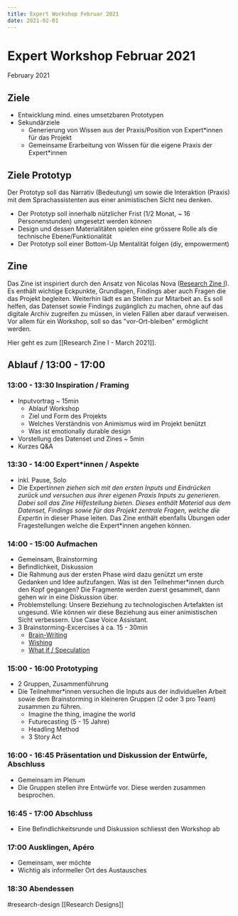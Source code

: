 ```yaml
---
title: Expert Workshop Februar 2021
date: 2021-02-01
---
```

# Expert Workshop Februar 2021
February 2021

## Ziele
- Entwicklung mind. eines umsetzbaren Prototypen
- Sekundärziele
  - Generierung von Wissen aus der Praxis/Position von Expert*innen für das Projekt
  - Gemeinsame Erarbeitung von Wissen für die eigene Praxis der Expert*innen

## Ziele Prototyp
Der Prototyp soll das Narrativ (Bedeutung) um sowie die Interaktion (Praxis) mit dem Sprachassistenten aus einer animistischen Sicht neu denken.

- Der Prototyp soll innerhalb nützlicher Frist (1/2 Monat, ~ 16 Personenstunden) umgesetzt werden können
- Design und dessen Materialitäten spielen eine grössere Rolle als die technische Ebene/Funktionalität
- Der Prototyp soll einer Bottom-Up Mentalität folgen (diy, empowerment)

## Zine
Das Zine ist inspiriert durch den Ansatz von Nicolas Nova ([Research Zine I](https://head.hesge.ch/mobilerepaircultures/research-zine-1/)). Es enthält wichtige Eckpunkte, Grundlagen, Findings aber auch Fragen die das Projekt begleiten. Weiterhin lädt es an Stellen zur Mitarbeit an. Es soll helfen, das Datenset sowie Findings zugänglich zu machen, ohne auf das digitale Archiv zugreifen zu müssen, in vielen Fällen aber darauf verweisen. Vor allem für ein Workshop, soll so das "vor-Ort-bleiben" ermöglicht werden.

Hier geht es zum [[Research Zine I - March 2021]].

## Ablauf / 13:00 - 17:00
### 13:00 - 13:30 Inspiration / Framing
- Inputvortrag ~ 15min
  - Ablauf Workshop
  - Ziel und Form des Projekts
  - Welches Verständnis von Animismus wird im Projekt benützt
  - Was ist emotionally durable design
- Vorstellung des Datenset und Zines ~ 5min
- Kurzes Q&A

### 13:30 - 14:00 Expert*innen / Aspekte
- inkl. Pause, Solo
- Die Expert*innen ziehen sich mit den ersten Inputs und Eindrücken zurück und versuchen aus ihrer eigenen Praxis Inputs zu generieren. Dabei soll das Zine Hilfestellung bieten. Dieses enthält Material aus dem Datenset, Findings sowie für das Projekt zentrale Fragen, welche die Expert*in in dieser Phase leiten. Das Zine enthält ebenfalls Übungen oder Fragestellungen welche die Expert*innen angehen können.

### 14:00 - 15:00 Aufmachen
- Gemeinsam, Brainstorming
- Befindlichkeit, Diskussion
- Die Rahmung aus der ersten Phase wird dazu genützt um erste Gedanken und Idee aufzufangen. Was ist den Teilnehmer*innen durch den Kopf gegangen? Die Fragmente werden zuerst gesammelt, dann gehen wir in eine Diskussion über.
- Problemstellung: Unsere Beziehung zu technologischen Artefakten ist ungesund. Wie können wir diese Beziehung aus einer animistischen Sicht verbessern. Use Case Voice Assistant.
- 3  Brainstorming-Excercises à ca. 15 - 30min
	- [Brain-Writing](https://blog.hubspot.com/marketing/creative-exercises-better-than-brainstorming)
	- [Wishing](https://blog.hubspot.com/marketing/creative-exercises-better-than-brainstorming)
	- [What if / Speculation](https://business.tutsplus.com/articles/top-brainstorming-techniques--cms-27181)

### 15:00 - 16:00 Prototyping
- 2 Gruppen, Zusammenführung 
- Die Teilnehmer*innen versuchen die Inputs aus der individuellen Arbeit sowie dem Brainstorming in kleineren Gruppen (2 oder 3 pro Team) zusammen zu führen.
	- Imagine the thing, imagine the world
	- Futurecasting (5 - 15 Jahre)
	- Headling Method
	- 3 Story Act
 
### 16:00 - 16:45 Präsentation und Diskussion der Entwürfe, Abschluss
- Gemeinsam im Plenum
- Die Gruppen stellen ihre Entwürfe vor. Diese werden zusammen besprochen.

### 16:45 - 17:00 Abschluss
  - Eine Befindlichkeitsrunde und Diskussion schliesst den Workshop ab

### 17:00 Ausklingen, Apéro
- Gemeinsam, wer möchte
- Wichtig als informeller Ort des Austausches

### 18:30 Abendessen


#research-design [[Research Designs]]